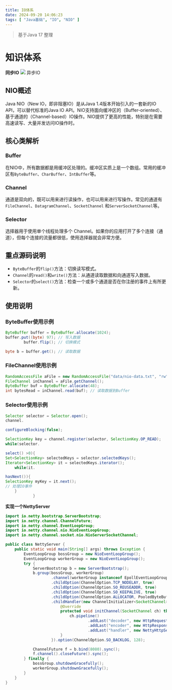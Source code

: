 ```yaml
---
title: IO体系
date: 2024-09-20 14:06:23
tags: [ "Java基础", "IO", "NIO" ]
---
```


> 基于Java 17 整理

# 知识体系

**同步IO**
![](同步IO.png)
异步IO

<!-- more -->

## NIO概述

Java NIO（New IO，即非阻塞IO）是从Java 1.4版本开始引入的一套新的IO API，可以替代标准的Java IO
API。NIO支持面向缓冲区的（Buffer-oriented）、基于通道的（Channel-based）IO操作。NIO提供了更高的性能，特别是在需要高速读写、大量并发访问IO操作时。

## 核心类解析

### Buffer

在NIO中，所有数据都是用缓冲区处理的。缓冲区实质上是一个数组。常用的缓冲区有`ByteBuffer`、`CharBuffer`、`IntBuffer`等。

### Channel

通道是双向的，既可以用来进行读操作，也可以用来进行写操作。常见的通道有`FileChannel`、`DatagramChannel`、`SocketChannel`
和`ServerSocketChannel`等。

### Selector

选择器用于使用单个线程处理多个 Channel。如果你的应用打开了多个连接（通道），但每个连接的流量都很低，使用选择器就会非常方便。

## 重点源码说明

- `ByteBuffer`的`flip()`方法：切换读写模式。
- `Channel`的`read()`和`write()`方法：从通道读取数据和向通道写入数据。
- `Selector`的`select()`方法：检查一个或多个通道是否在你注册的事件上有所更新。

## 使用说明

### ByteBuffer使用示例

```java
ByteBuffer buffer = ByteBuffer.allocate(1024);
buffer.put((byte) 97); // 写入数据
        buffer.flip(); // 切换模式

byte b = buffer.get(); // 读取数据
```

### FileChannel使用示例

```java
RandomAccessFile aFile = new RandomAccessFile("data/nio-data.txt", "rw");
FileChannel inChannel = aFile.getChannel();
ByteBuffer buf = ByteBuffer.allocate(48);
int bytesRead = inChannel.read(buf); // 读取数据到Buffer
```

### Selector使用示例

```java
Selector selector = Selector.open();
channel.

configureBlocking(false);

SelectionKey key = channel.register(selector, SelectionKey.OP_READ);
while(selector.

select() >0){
Set<SelectionKey> selectedKeys = selector.selectedKeys();
Iterator<SelectionKey> it = selectedKeys.iterator();
    while(it.

hasNext()){
SelectionKey myKey = it.next();
// 处理IO事件
    }
            }
```

**实现一个NettyServer**

```java
import io.netty.bootstrap.ServerBootstrap;
import io.netty.channel.ChannelFuture;
import io.netty.channel.EventLoopGroup;
import io.netty.channel.nio.NioEventLoopGroup;
import io.netty.channel.socket.nio.NioServerSocketChannel;

public class NettyServer {
    public static void main(String[] args) throws Exception {
        EventLoopGroup bossGroup = new NioEventLoopGroup();
        EventLoopGroup workerGroup = new NioEventLoopGroup();
        try {
            ServerBootstrap b = new ServerBootstrap();
            b.group(bossGroup, workerGroup)
                    .channel(workerGroup instanceof EpollEventLoopGroup ? EpollServerSocketChannel.class : NioServerSocketChannel.class)
                    .childOption(ChannelOption.TCP_NODELAY, true)
                    .childOption(ChannelOption.SO_REUSEADDR, true)
                    .childOption(ChannelOption.SO_KEEPALIVE, true)
                    .childOption(ChannelOption.ALLOCATOR, PooledByteBufAllocator.DEFAULT)
                    .childHandler(new ChannelInitializer<SocketChannel>() {
                        @Override
                        protected void initChannel(SocketChannel ch) throws Exception {
                            ch.pipeline()
                                    .addLast("decoder", new HttpRequestDecoder())
                                    .addLast("encoder", new HttpResponseEncoder())
                                    .addLast("handler", new NettyHttpServerHandler(httpHandler, httpServer));
                        }
                    }).option(ChannelOption.SO_BACKLOG, 128);

            ChannelFuture f = b.bind(8080).sync();
            f.channel().closeFuture().sync();
        } finally {
            bossGroup.shutdownGracefully();
            workerGroup.shutdownGracefully();
        }
    }
}
```